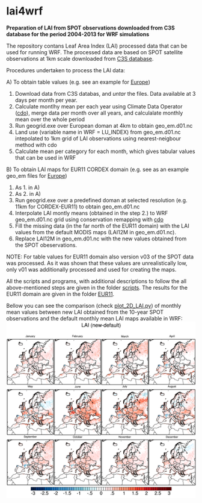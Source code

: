 # lai4wrf

**Preparation of LAI from SPOT observations downloaded from C3S database for the period 2004-2013 for WRF simulations** 

The repository contans Leaf Area Index (LAI) processed data that can be used for running WRF. The processed data are based on SPOT satellite observations at 1km scale downloaded from [C3S database](https://cds.climate.copernicus.eu/cdsapp#!/dataset/satellite-lai-fapar?tab=form).

Procedures undertaken to process the LAI data:

A) To obtain table values (e.g. see an example for [Europe](./EUR11/tables))
1. Download data from C3S databas, and _untar_ the files. Data available at 3 days per month per year.
2. Calculate montlhy mean per each year using Climate Data Operator ([cdo](https://code.mpimet.mpg.de/projects/cdo)), merge data per month over all years, and calculalate monthly mean over the whole period 
3. Run geogrid.exe over European doman at 4km to obtain geo_em.d01.nc 
4. Land use (variable name in WRF = LU_INDEX) from geo_em.d01.nc intepolated to 1km grid of LAI observations using nearest-neigbour method with cdo
5. Calculate mean per category for each month, which gives tabular values that can be used in WRF

B) To obtain LAI maps for EUR11 CORDEX domain (e.g. see as an example geo_em files for [Europe](./EUR11/geo_em_files))
1. As 1. in A)
2. As 2. in A)
3. Run geogrid.exe over a predefined doman at selected resolution (e.g. 11km for CORDEX-EUR11) to obtain geo_em.d01.nc
4. Interpolate LAI montly means (obtained in the step 2.) to WRF geo_em.d01.nc grid using conservation remapping with [cdo](https://code.mpimet.mpg.de/projects/cdo)
5. Fill the missing data (in the far north of the EUR11 domain) with the LAI values from the default MODIS maps (LAI12M in geo_em.d01.nc). 
6. Replace LAI12M in geo_em.d01.nc with the new values obtained from the SPOT obeservations.

NOTE:
For table values for EUR11 domain also version v03 of the SPOT data was processed. As it was shown that these values are unrealistically low, only v01 was additionally processed and used for creating the maps. 

All the scripts and programs, with additional descriptions to follow the all above-mentioned steps are given in the folder [scripts](./scripts).
The results for the EUR11 domain are given in the folder [EUR11](./EUR11).

Bellow you can see the comparison (check [plot_2D_LAI.py](scripts/plot_2D_LAI.py)) of monthly mean values between new LAI obtained from the 10-year SPOT observations and the default monthly mean LAI maps available in WRF: ![LAI difference](./EUR11/geo_em_files/monthly_diff_LAI.png)
